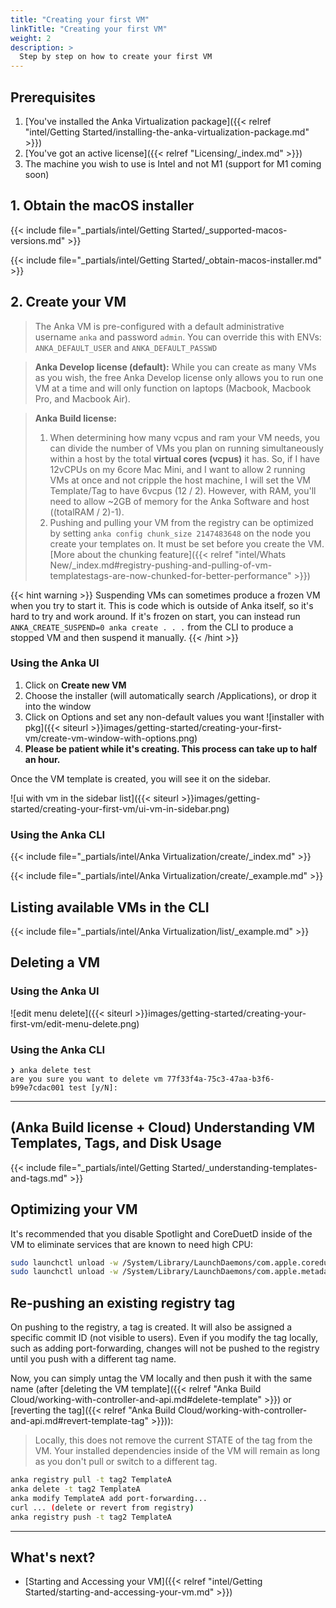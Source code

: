 ```yaml
---
title: "Creating your first VM"
linkTitle: "Creating your first VM"
weight: 2
description: >
  Step by step on how to create your first VM
---
```


## Prerequisites

1. [You've installed the Anka Virtualization package]({{< relref "intel/Getting Started/installing-the-anka-virtualization-package.md" >}})
2. [You've got an active license]({{< relref "Licensing/_index.md" >}})
3. The machine you wish to use is Intel and not M1 (support for M1 coming soon)

## 1. Obtain the macOS installer

{{< include file="_partials/intel/Getting Started/_supported-macos-versions.md" >}}

{{< include file="_partials/intel/Getting Started/_obtain-macos-installer.md" >}}

## 2. Create your VM

> The Anka VM is pre-configured with a default administrative username `anka` and password `admin`. You can override this with ENVs: `ANKA_DEFAULT_USER` and `ANKA_DEFAULT_PASSWD`

> **Anka Develop license (default):** While you can create as many VMs as you wish, the free Anka Develop license only allows you to run one VM at a time and will only function on laptops (Macbook, Macbook Pro, and Macbook Air).

> **Anka Build license:** 
> 1. When determining how many vcpus and ram your VM needs, you can divide the number of VMs you plan on running simultaneously within a host by the total **virtual cores (vcpus)** it has. So, if I have 12vCPUs on my 6core Mac Mini, and I want to allow 2 running VMs at once and not cripple the host machine, I will set the VM Template/Tag to have 6vcpus (12 / 2). However, with RAM, you'll need to allow ~2GB of memory for the Anka Software and host ((totalRAM / 2)-1).
> 2. Pushing and pulling your VM from the registry can be optimized by setting `anka config chunk_size 2147483648` on the node you create your templates on. It must be set before you create the VM. [More about the chunking feature]({{< relref "intel/Whats New/_index.md#registry-pushing-and-pulling-of-vm-templatestags-are-now-chunked-for-better-performance" >}})

{{< hint warning >}}
Suspending VMs can sometimes produce a frozen VM when you try to start it. This is code which is outside of Anka itself, so it's hard to try and work around. If it's frozen on start, you can instead run `ANKA_CREATE_SUSPEND=0 anka create . . .` from the CLI to produce a stopped VM and then suspend it manually.
{{< /hint >}}

### Using the Anka UI

1. Click on **Create new VM**
2. Choose the installer (will automatically search /Applications), or drop it into the window
3. Click on Options and set any non-default values you want
![installer with pkg]({{< siteurl >}}images/getting-started/creating-your-first-vm/create-vm-window-with-options.png)
4. **Please be patient while it's creating. This process can take up to half an hour.**

Once the VM template is created, you will see it on the sidebar.

![ui with vm in the sidebar list]({{< siteurl >}}images/getting-started/creating-your-first-vm/ui-vm-in-sidebar.png)

### Using the Anka CLI

{{< include file="_partials/intel/Anka Virtualization/create/_index.md" >}}

{{< include file="_partials/intel/Anka Virtualization/create/_example.md" >}}

## Listing available VMs in the CLI

{{< include file="_partials/intel/Anka Virtualization/list/_example.md" >}}

## Deleting a VM

### Using the Anka UI

![edit menu delete]({{< siteurl >}}images/getting-started/creating-your-first-vm/edit-menu-delete.png)

### Using the Anka CLI

```shell
❯ anka delete test
are you sure you want to delete vm 77f33f4a-75c3-47aa-b3f6-b99e7cdac001 test [y/N]:
```

---

## (Anka Build license + Cloud) Understanding VM Templates, Tags, and Disk Usage

{{< include file="_partials/intel/Getting Started/_understanding-templates-and-tags.md" >}}

## Optimizing your VM

It's recommended that you disable Spotlight and CoreDuetD inside of the VM to eliminate services that are known to need high CPU:
```bash
sudo launchctl unload -w /System/Library/LaunchDaemons/com.apple.coreduetd.osx.plist 
sudo launchctl unload -w /System/Library/LaunchDaemons/com.apple.metadata.mds.plist
```

## Re-pushing an existing registry tag

On pushing to the registry, a tag is created. It will also be assigned a specific commit ID (not visible to users). Even if you modify the tag locally, such as adding port-forwarding, changes will not be pushed to the registry until you push with a different tag name.

Now, you can simply untag the VM locally and then push it with the same name (after [deleting the VM template]({{< relref "Anka Build Cloud/working-with-controller-and-api.md#delete-template" >}}) or [reverting the tag]({{< relref "Anka Build Cloud/working-with-controller-and-api.md#revert-template-tag" >}})):

> Locally, this does not remove the current STATE of the tag from the VM. Your installed dependencies inside of the VM will remain as long as you don't pull or switch to a different tag.

```bash
anka registry pull -t tag2 TemplateA
anka delete -t tag2 TemplateA
anka modify TemplateA add port-forwarding...
curl ... (delete or revert from registry)
anka registry push -t tag2 TemplateA
```

---

## What's next?

- [Starting and Accessing your VM]({{< relref "intel/Getting Started/starting-and-accessing-your-vm.md" >}})
